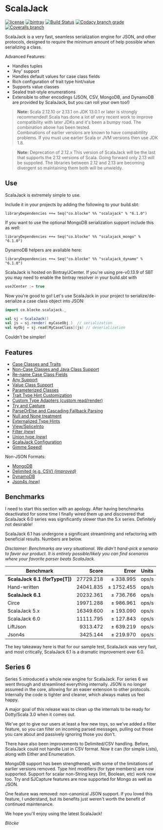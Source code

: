 # ScalaJack

[![license](https://img.shields.io/github/license/mashape/apistatus.svg?maxAge=86400)](https://opensource.org/licenses/MIT)
[![bintray](https://api.bintray.com/packages/blocke/releases/scalajack/images/download.svg)](https://bintray.com/blocke/releases/scalajack/_latestVersion)
[![Build Status](https://img.shields.io/travis/gzoller/ScalaJack.svg?branch=master)](https://travis-ci.org/gzoller/ScalaJack)
[![Codacy branch grade](https://img.shields.io/codacy/grade/9437bb8b88464096b1a848ba0eed8b7d/master.svg?maxAge=2592000)](https://www.codacy.com/app/gzoller/ScalaJack?utm_source=github.com&amp;utm_medium=referral&amp;utm_content=gzoller/ScalaJack&amp;utm_campaign=Badge_Grade)
[![Coveralls branch](https://img.shields.io/coveralls/gzoller/ScalaJack/master.svg?maxAge=360)](https://coveralls.io/github/gzoller/ScalaJack)

ScalaJack is a very fast, seamless serialization engine for JSON, and other protocols, designed to require the minimum amount of help possible when serializing a class.

Advanced Features:
 - Handles tuples
 - 'Any' support
 - Handles default values for case class fields
 - Rich configuration of trait type hint/value
 - Supports value classes
 - Sealed trait-style enumerations
 - Extensible to other encodings (JSON, CSV, MongoDB, and DynamoDB are provided by ScalaJack, but you can roll your own too!)

> **Note:** Scala 2.12.10 or 2.13.1 on JDK 13.0.1 or later is strongly recommended!
>Scala has done a lot of very recent work to improve compatibility with later JDKs and it's been a bumpy road.  The combination above has been tested.  
Combinations of earlier versions are known to have compabitility problems.  If you must use earlier Scala or JVM versions then use JDK 1.8.

> **Note:** Deprecation of 2.12.x
>This version of ScalaJack will be the last that supports the 2.12 versions of Scala.  Going forward only 2.13 will be suppoted.  The libraries between 2.12
and 2.13 are becoming divergent so maintaining them both will be unwieldy.

## Use

ScalaJack is extremely simple to use.

Include it in your projects by adding the following to your build.sbt:

    libraryDependencies ++= Seq("co.blocke" %% "scalajack" % "6.1.0")

If you want to use the optional MongoDB serialization support include this as well:

    libraryDependencies ++= Seq("co.blocke" %% "scalajack_mongo" % "6.1.0")

DynamoDB helpers are available here:

    libraryDependencies ++= Seq("co.blocke" %% "scalajack_dynamo" % "6.1.0")

ScalaJack is hosted on Bintray/JCenter.  If you're using pre-v0.13.9 of SBT you may need to enable the bintray resolver in your build.sbt with

``` sbt
useJCenter := true
```

Now you're good to go!  Let's use ScalaJack in your project to serialize/de-serialize a case class object into JSON:

```scala
import co.blocke.scalajack._

val sj = ScalaJack()
val js = sj.render( myCaseObj )  // serialization
val myObj = sj.read[MyCaseClass](js) // deserialization
```

Couldn't be simpler!

## Features

* [Case Classes and Traits](doc/classesAndTraits.md)
* [Non-Case Classes and Java Class Support](doc/noncase.md)
* [Re-name Case Class Fields](doc/mapname.md)
* [Any Support](doc/any.md)
* [Value Class Support](doc/valueClass.md)
* [Parameterized Classes](doc/parameterized.md)
* [Trait Type Hint Customization](doc/typeHint.md)
* [Custom Type Adapters (custom read/render)](doc/custom.md)
* [Try and Capture](doc/tryAndCapture.md)
* [ParseOrElse and Cascading Fallback Parsing](doc/parseOrElse.md)
* [Null and None treatment](doc/nullAndNone.md)
* [Externalized Type Hints](doc/externalTypes.md)
* [View/SpliceInto](doc/viewSplice.md)
* [Filter *(new)*](doc/filter.md)
* [Union type *(new)*](doc/union.md)
* [ScalaJack Configuration](doc/config.md)
* [Gimme Speed!](doc/speed.md)

Non-JSON Formats:
* [MongoDB](doc/mongo.md)
* [Delimited (e.g. CSV) *(improved)*](doc/delimited.md)
* [DynamoDB](doc/dynamo.md)
* [Json4s *(new)*](doc/json4s.md)

## Benchmarks

I need to start this section with an apology.  After having benchmarks deactivated for some time I finally wired them up and discovered that
ScalaJack 6.0 series was significantly slower than the 5.x series.  Definitely not desirable!

ScalaJack 6.1 has undergone a significant streamlining and refactoring with beneficial results. Numbers are below.  

*Disclaimer: Benchmarks are very situational.  We didn't hand-pick a senario to favor our product.  It is entirely possible/likely you can find scenarios where your favorite parser beats ScalaJack.*

|Benchmark         |Score      |Error        |Units
|------------------|----------:|------------:|-----|
|**ScalaJack 6.1 (forType[T])** |27729.218  |±  338.995   |ops/s
|Hand-written      |24041.835  |± 1752.455   |ops/s
|**ScalaJack 6.1** |20232.361  |±  736.766   |ops/s
|Circe             |19971.288  |±  986.961   |ops/s
|ScalaJack 5.x     |16349.600  |±  193.090   |ops/s
|ScalaJack 6.0     |11111.795  |±  127.843   |ops/s
|LiftJson          |9313.472   |±  639.219   |ops/s
|Json4s            |3425.144   |±  219.970   |ops/s

The key takeaway here is that for our sample test, ScalaJack was very fast, and most critically, ScalaJack 6.1 is a dramatic improvement over 6.0.

## Series 6

Series 5 introduced a whole new engine for ScalaJack.  For series 6 we went through and streamlined everything internally.  JSON is no longer assumed in the core, allowing for an easier extension to other protocols.  Internally the code is tighter and cleaner, which always makes us feel happy.

A major goal of this release was to clean up the internals to be ready for Dotty/Scala 3.0 when it comes out.

We've got to give our users at least a few new toys, so we've added a filter feature, so you can filter on incoming parsed messages, pulling out those you care about and passively ignoring those you don't.

There have also been improvements to Delimited/CSV handling.  Before, ScalaJack could not handle List in CSV format.  Now it can (for simple Lists), along with Either and Enumeration.

MongoDB support has been strengthened, with some of the limitations of earlier versions removed.  Type hint modifiers (for type members) are now supported.  Support for scalar non-String keys (Int, Boolean, etc) work now too.  Try and SJCapture features are now supported for Mongo as well as JSON.

One feature was removed: non-canonical JSON support.  If you loved this feature, I understand, but its benefits just weren't worth the benefit of continued maintenance.

We hope you'll enjoy using the latest ScalaJack!

*Blöcke*
